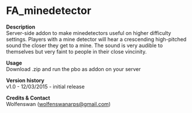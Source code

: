 FA_minedetector
==

**Description**<br/>
Server-side addon to make minedetectors useful on higher difficulty settings. Players with a mine detector will hear a crescending high-pitched sound the closer they get to a mine. The sound is very audible to themselves but very faint to people in their close vincinity.

**Usage**<br/>
Download .zip and run the pbo as addon on your server

**Version history**<br/>
v1.0 - 12/03/2015 - initial release

**Credits & Contact**<br/>
Wolfenswan (wolfenswanarps@gmail.com)